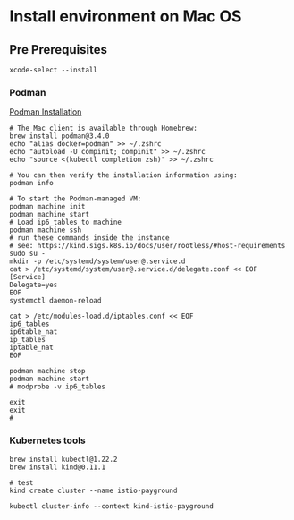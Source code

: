 # Install environment on Mac OS

## Pre Prerequisites

```shell
xcode-select --install
```
### Podman

[Podman Installation](https://podman.io/getting-started/installation#macos)

```shell
# The Mac client is available through Homebrew:
brew install podman@3.4.0
echo "alias docker=podman" >> ~/.zshrc
echo "autoload -U compinit; compinit" >> ~/.zshrc
echo "source <(kubectl completion zsh)" >> ~/.zshrc

# You can then verify the installation information using:
podman info

# To start the Podman-managed VM:
podman machine init
podman machine start
# Load ip6_tables to machine 
podman machine ssh
# run these commands inside the instance
# see: https://kind.sigs.k8s.io/docs/user/rootless/#host-requirements
sudo su -
mkdir -p /etc/systemd/system/user@.service.d
cat > /etc/systemd/system/user@.service.d/delegate.conf << EOF
[Service]
Delegate=yes
EOF
systemctl daemon-reload

cat > /etc/modules-load.d/iptables.conf << EOF
ip6_tables
ip6table_nat
ip_tables
iptable_nat
EOF

podman machine stop
podman machine start
# modprobe -v ip6_tables

exit
exit
# 
```

### Kubernetes tools

```shell
brew install kubectl@1.22.2
brew install kind@0.11.1

# test
kind create cluster --name istio-payground

kubectl cluster-info --context kind-istio-payground
```